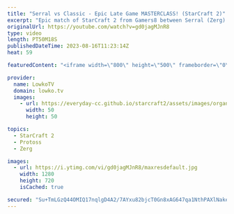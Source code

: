 ```yaml
---
title: "Serral vs Classic - Epic Late Game MASTERCLASS! (StarCraft 2)"
excerpt: "Epic match of StarCraft 2 from Gamers8 between Serral (Zerg) and Classic (Protoss). This match goes the distance as both players get dangerously close to 200 Army supply with the entire map of Gresvan mined out. Support my work: https://patreon.com/lowkotv Lowko Merch: https://lowko.shop  My YouTube"
originalUrl: https://youtube.com/watch?v=gd0jagMJnR8
type: video
length: PT50M18S
publishedDateTime: 2023-08-16T11:23:14Z
heat: 59

featuredContent: "<iframe width=\"800\" height=\"500\" frameborder=\"0\" src=\"https://www.youtube.com/embed/gd0jagMJnR8\" allow=\"accelerometer; autoplay; encrypted-media; gyroscope; picture-in-picture\" allowfullscreen></iframe>"

provider:
  name: LowkoTV
  domain: lowko.tv
  images:
    - url: https://everyday-cc.github.io/starcraft2/assets/images/organizations/lowko.tv-50x50.jpg
      width: 50
      height: 50

topics:
  - StarCraft 2
  - Protoss
  - Zerg

images:
  - url: https://i.ytimg.com/vi/gd0jagMJnR8/maxresdefault.jpg
    width: 1280
    height: 720
    isCached: true

secured: "Su+TmLGzQ44OMIQ17nqlgD4A2/7AYxu82bjcT0Gn8xAG647qa1NthPAXlNakeYhTdrvLt/E3Q3nVoh9ncXcyADKxhU0JM83FZB6WHsZZ22Zz+3F5On7RVRCipqVTvmfGzgI3BVyfyMrNufnbhZRBDjTeu6RvUxjR263K0mTNiEuF+O5aBW8lGLQdwWh6O7VL4PixhB5QS1a5fPMYZTgKLG4/R3OMSM9FlFpYaMiHGHWkpN4dCmvDPA9yhoM/zrmVvLSyQCNNRs4ePDrYHEXrMbxKaMdQO7vg3J1s4fJKI40naJRhifJe0dv3XIIRBqEGQyO0lsYuj6yIqdeqO27ATzSddV5cd4CUCB/DpYXhgJhEQMQpXcx0sE5AQkhBfMSetP1U2zgYKaIAAKgrWSykURSjihT+ExEeIfAGESo6Glk=;g88gHMYrfSTI0M3JqDIdkA=="
---
```


